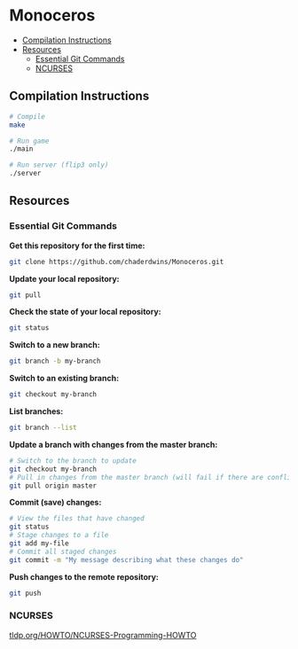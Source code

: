 # Monoceros

- [Compilation Instructions](#compilation-instructions)
- [Resources](#resources)
    - [Essential Git Commands](#essential-git-commands)
    - [NCURSES](#ncurses)

## Compilation Instructions

```sh
# Compile
make

# Run game
./main

# Run server (flip3 only)
./server
```

## Resources

### Essential Git Commands

**Get this repository for the first time:**

```sh
git clone https://github.com/chaderdwins/Monoceros.git
```

**Update your local repository:**

```sh
git pull
```

**Check the state of your local repository:**

```sh
git status
```

**Switch to a new branch:**

```sh
git branch -b my-branch
```

**Switch to an existing branch:**

```sh
git checkout my-branch
```

**List branches:**

```sh
git branch --list
```

**Update a branch with changes from the master branch:**

```sh
# Switch to the branch to update
git checkout my-branch
# Pull in changes from the master branch (will fail if there are conflicts)
git pull origin master
```

**Commit (save) changes:**

```sh
# View the files that have changed
git status
# Stage changes to a file
git add my-file
# Commit all staged changes
git commit -m "My message describing what these changes do"
```

**Push changes to the remote repository:**

```sh
git push
```

### NCURSES

[tldp.org/HOWTO/NCURSES-Programming-HOWTO](http://www.tldp.org/HOWTO/NCURSES-Programming-HOWTO/index.html)

